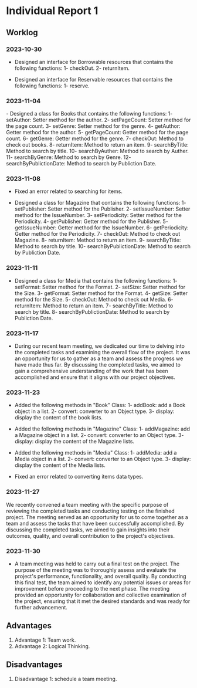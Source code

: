 # Individual Report 1
 
## Worklog


### 2023-10-30
- Designed an interface for Borrowable resources that contains the following functions:
  1- checkOut.
  2- returnItem.

- Designed an interface for Reservable resources that contains the following functions:
  1- reserve.
 
### 2023-11-04
 <p>
- Designed a class for Books that contains the following functions:
  1- setAuthor: Setter method for the author.
  2- setPageCount: Setter method for the page count.
  3- setGenre: Setter method for the genre.
  4- getAuthor: Getter method for the author.
  5- getPageCount: Getter method for the page count.
  6- getGenre: Getter method for the genre.
  7- checkOut: Method to check out books.
  8- returnItem: Method to return an item.
  9- searchByTitle: Method to search by title.
  10- searchByAuther: Method to search by Auther.
  11- searchByGenre: Method to search by Genre.
  12- searchByPublictionDate: Method to search by Publiction Date.
 </p>
 
### 2023-11-08
- Fixed an error related to searching for items.
  
- Designed a class for Magazine that contains the following functions:
  1- setPublisher: Setter method for the Publisher.
  2- setIssueNumber: Setter method for the IssueNumber.
  3- setPeriodicity: Setter method for the Periodicity.
  4- getPublisher: Getter method for the Publisher.
  5- getIssueNumber: Getter method for the IssueNumber.
  6- getPeriodicity: Getter method for the Periodicity.
  7- checkOut: Method to check out Magazine.
  8- returnItem: Method to return an item.
  9- searchByTitle: Method to search by title.
  10- searchByPublictionDate: Method to search by Publiction Date.
  

 
### 2023-11-11
- Designed a class for Media that contains the following functions:
  1- setFormat: Setter method for the Format.
  2- setSize: Setter method for the Size.
  3- getFormat: Setter method for the Format.
  4- getSize: Setter method for the Size.
  5- checkOut: Method to check out Media.
  6- returnItem:  Method to return an item.
  7- searchByTitle: Method to search by title.
  8- searchByPublictionDate: Method to search by Publiction Date.
  

 
### 2023-11-17
 
- During our recent team meeting, we dedicated our time to delving into the completed tasks and examining the overall flow of the project. It was an opportunity for us to gather as a team and assess the progress we have made thus far. By discussing the completed tasks, we aimed to gain a comprehensive understanding of the work that has been accomplished and ensure that it aligns with our project objectives.

 
### 2023-11-23
 
- Added the following methods in "Book" Class: 
  1- addBook: add a Book object in a list.
  2- convert: converter to an Object type.
  3- display: display the content of the book lists.

- Added the following methods in "Magazine" Class: 
  1- addMagazine: add a Magazine object in a list.
  2- convert: converter to an Object type.
  3- display: display the content of the Magazine lists.

- Added the following methods in "Media" Class: 
  1- addMedia: add a Media object in a list.
  2- convert: converter to an Object type.
  3- display: display the content of the Media lists.

- Fixed an error related to converting items data types.


### 2023-11-27
 
We recently convened a team meeting with the specific purpose of reviewing the completed tasks and conducting testing on the finished project. The meeting served as an opportunity for us to come together as a team and assess the tasks that have been successfully accomplished. By discussing the completed tasks, we aimed to gain insights into their outcomes, quality, and overall contribution to the project's objectives.

 
### 2023-11-30
 
- A team meeting was held to carry out a final test on the project. The purpose of the meeting was to thoroughly assess and evaluate the project's performance, functionality, and overall quality. By conducting this final test, the team aimed to identify any potential issues or areas for improvement before proceeding to the next phase. The meeting provided an opportunity for collaboration and collective examination of the project, ensuring that it met the desired standards and was ready for further advancement.


 
## Advantages
 
1. Advantage 1: Team work.
2. Advantage 2: Logical Thinking.
 
## Disadvantages
 
1. Disadvantage 1: schedule a team meeting.
